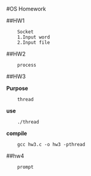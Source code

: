 #OS Homework

##HW1

```
	Socket
	1.Input word
	2.Input file
```

##HW2

```
	process
```

##HW3

**Purpose**

```
	thread
```

**use**

```
	./thread
```

**compile**

```
	gcc hw3.c -o hw3 -pthread
```

##hw4

```
	prompt
```
